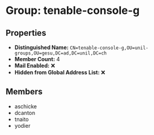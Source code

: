 # Group: tenable-console-g

## Properties

- **Distinguished Name:** `CN=tenable-console-g,OU=unil-groups,OU=gesu,DC=ad,DC=unil,DC=ch`
- **Member Count:** 4
- **Mail Enabled:** ❌
- **Hidden from Global Address List:** ❌

## Members

- aschicke
- dcanton
- tnaito
- yodier
